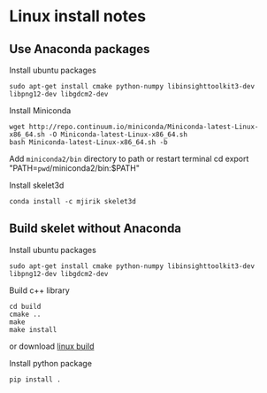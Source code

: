 
# Linux install notes


## Use Anaconda packages


Install ubuntu packages

    sudo apt-get install cmake python-numpy libinsighttoolkit3-dev libpng12-dev libgdcm2-dev
    
Install Miniconda 
 
    wget http://repo.continuum.io/miniconda/Miniconda-latest-Linux-x86_64.sh -O Miniconda-latest-Linux-x86_64.sh
    bash Miniconda-latest-Linux-x86_64.sh -b
    
Add `miniconda2/bin` directory to path or restart terminal
    cd
    export "PATH=`pwd`/miniconda2/bin:\$PATH"

Install skelet3d

    conda install -c mjirik skelet3d
    
## Build skelet without Anaconda

Install ubuntu packages

    sudo apt-get install cmake python-numpy libinsighttoolkit3-dev libpng12-dev libgdcm2-dev
 
Build c++ library

    cd build
    cmake ..
    make
    make install
    
or download [linux build](http://147.228.240.61/queetech/install/Skelet3D_so.zip) 
    
Install python package

    pip install .
